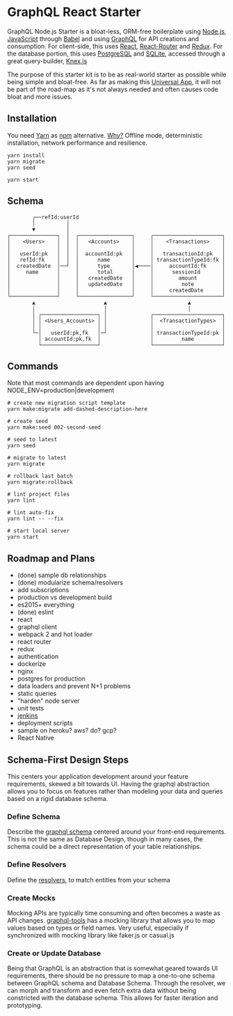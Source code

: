# GraphQL React Starter

GraphQL Node.js Starter is a bloat-less, ORM-free boilerplate using [Node.js](https://nodejs.org/), [JavaScript](https://developer.mozilla.org/docs/Web/JavaScript) through [Babel](http://babeljs.io/) and using [GraphQL](http://graphql.org/) for API creations and consumption. For client-side, this uses [React](https://facebook.github.io/react/), [React-Router](https://github.com/ReactTraining/react-router) and [Redux](https://github.com/reactjs/redux). For the database portion, this uses [PostgreSQL](https://www.postgresql.org/) and [SQLite](http://sqlite.org/), accessed through a great query-builder, [Knex.js](http://knexjs.org/)

The purpose of this starter kit is to be as real-world starter as possible while being simple and bloat-free. As far as making this [Universal App](https://medium.com/@mjackson/universal-javascript-4761051b7ae9), it will not be part of the road-map as it's not always needed and often causes code bloat and more issues.

## Installation

You need [Yarn](https://yarnpkg.com/en/docs/install) as [npm](https://www.npmjs.com/) alternative. [Why?](https://github.com/yarnpkg/yarn) Offline mode, deterministic installation, network performance and resilience.

```shell
yarn install
yarn migrate
yarn seed

yarn start
```

## Schema 

```
        ┌──refId:userId
        │          │
        ▼          │
┌───────────────┐  │  ┌─────────────────┐     ┌──────────────────────┐
│    <Users>    │  │  │   <Accounts>    │     │    <Transactions>    │
│               │  │  │                 │     │                      │
│   userId:pk   │  │  │  accountId:pk   │     │   transactionId:pk   │
│   refId:fk    │  │  │      name       │     │ transactionTypeId:fk │
│  createdDate  │──┘  │      type       │◀────│     accountId:fk     │
│     name      │     │      total      │     │      sessionId       │
│               │     │   createdDate   │     │        amount        │
│               │     │   updatedDate   │     │         note         │
│               │     │                 │     │     createdDate      │
└───────────────┘     └─────────────────┘     └──────────────────────┘
        ▲                      ▲                          ▲
        │                      │                          │
        │ ┌──────────────────┐ │              ┌──────────────────────┐
        │ │ <Users_Accounts> │ │              │  <TransactionTypes>  │
        │ │                  │ │              │                      │
        └─│   userId:pk,fk   │─┘              │ transactionTypeId:pk │
          │ accountId:pk,fk  │                │         name         │
          └──────────────────┘                └──────────────────────┘
```

## Commands

Note that most commands are dependent upon having NODE_ENV=production|development

```shell
# create new migration script template
yarn make:migrate add-dashed-description-here

# create seed
yarn make:seed 002-second-seed

# seed to latest
yarn seed

# migrate to latest
yarn migrate

# rollback last batch
yarn migrate:rollback

# lint project files
yarn lint

# lint auto-fix 
yarn lint -- --fix

# start local server 
yarn start
```

## Roadmap and Plans

- (done) sample db relationships 
- (done) modularize schema/resolvers
- add subscriptions
- production vs development build
- es2015+ everything
- (done) eslint
- react
- graphql client 
- webpack 2 and hot loader
- react router 
- redux 
- authentication
- dockerize
- nginx
- postgres for production
- data loaders and prevent N+1 problems
- static queries 
- "harden" node server
- unit tests 
- [jenkins](https://jenkins.io/)
- deployment scripts
- sample on heroku? aws? do? gcp?
- React Native

## Schema-First Design Steps

This centers your application development around your feature requirements, skewed a bit towards UI. Having the graphql abstraction allows you to focus on features rather than modeling your data and queries based on a rigid database schema.

### Define Schema

Describe the [graphql schema](http://graphql.org/learn/schema/) centered around your front-end requirements. This is not the same as Database Design, though in many cases, the schema could be a direct representation of your table relationships.

### Define Resolvers

Define the [resolvers](http://graphql.org/learn/execution/#root-fields-resolvers), to match entities from your schema

### Create Mocks

Mocking APIs are typically time consuming and often becomes a waste as API changes. [graphql-tools](http://dev.apollodata.com/tools/graphql-tools/mocking.html) has a mocking library that allows you to map values based on types or field names. Very useful, especially if synchronized with mocking library like faker.js or casual.js 

### Create or Update Database

Being that GraphQL is an abstraction that is somewhat geared towards UI requirements, there should be no pressure to map a one-to-one schema between GraphQL schema and Database Schema. Through the resolver, we can morph and transform and even fetch extra data without being constricted with the database schema. This allows for faster iteration and prototyping.